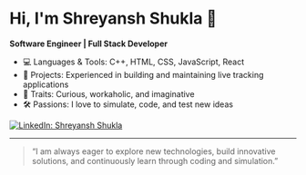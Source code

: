 # Hi, I'm Shreyansh Shukla 👋

**Software Engineer | Full Stack Developer**

- 💻 Languages & Tools: C++, HTML, CSS, JavaScript, React
- 🚀 Projects: Experienced in building and maintaining live tracking applications
- 🧠 Traits: Curious, workaholic, and imaginative
- 🛠️ Passions: I love to simulate, code, and test new ideas

[![LinkedIn: Shreyansh Shukla](https://img.shields.io/badge/-Shreyansh%20Shukla-blue?style=flat-square&logo=Linkedin&logoColor=white&link=https://www.linkedin.com/in/shreyansh-shukla-7a7166249/)](https://www.linkedin.com/in/shreyansh-shukla-7a7166249/)

---

> “I am always eager to explore new technologies, build innovative solutions, and continuously learn through coding and simulation.”
